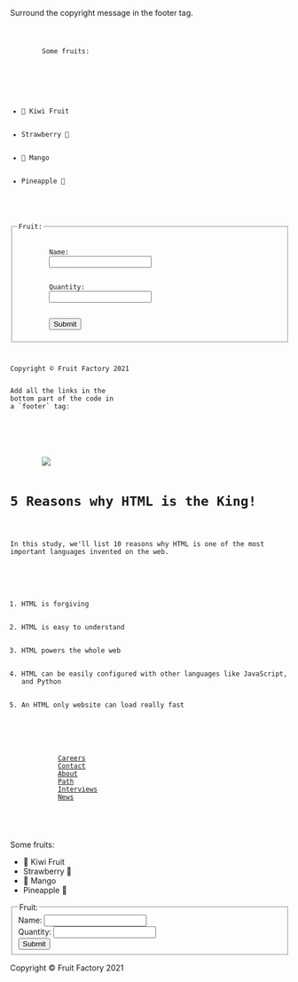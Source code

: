 Surround the copyright
message in the footer tag.

<codeblock language="html" type="exercise" testMode="fixedInput">
<code>
<p>
        Some fruits:
    </p>
    <ul>
        <li>🥝 Kiwi Fruit </li>
        <li>Strawberry 🍓</li>
        <li>🥭 Mango</li>
        <li>Pineapple 🍍</li>
    </ul>
    <fieldset>
        <legend>Fruit:</legend>
        <label>Name: </label>
        <input type="text">
        <br>
        <label>Quantity: </label>
        <input type="number">
        <br>
        <input type="submit">
    </fieldset>
    <p>Copyright © Fruit Factory 2021</p>
Add all the links in the
bottom part of the code in
a `footer` tag:

<codeblock language="html" type="exercise" testMode="fixedInput">
<html>
    <head>
    </head>
    <body>
        <img src = "#">
        <h1>5 Reasons why HTML is the King!</h1>
        <p>In this study, we'll list 10 reasons why HTML is one of the most important languages invented on the web.</p>
        <ol>
            <li>HTML is forgiving</li>
            <li>HTML is easy to understand</li>
            <li>HTML powers the whole web</li>
            <li>HTML can be easily configured with other languages like JavaScript, and Python</li>
            <li>An HTML only website can load really fast</li>
        </ol>
        <footer>
			<a href = "/jobs">Careers</a>
			<a href = "/contact">Contact</a>
			<a href = "/about">About</a>
			<a href = "/path">Path</a>
			<a href = "/interviews">Interviews</a>
			<a href = "/news">News</a>
        </footer>
    </body>
</html>
</code>

<solution>
<p>
        Some fruits:
    </p>
    <ul>
        <li>🥝 Kiwi Fruit </li>
        <li>Strawberry 🍓</li>
        <li>🥭 Mango</li>
        <li>Pineapple 🍍</li>
    </ul>
    <fieldset>
        <legend>Fruit:</legend>
        <label>Name: </label>
        <input type="text">
        <br>
        <label>Quantity: </label>
        <input type="number">
        <br>
        <input type="submit">
    </fieldset>
	<footer>
    	<p>Copyright © Fruit Factory 2021</p>
	</footer>
</solution>
</codeblock>